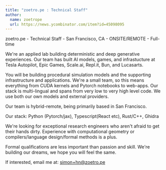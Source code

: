 ```yaml
---
title: "zoetro.pe : Technical Staff"
author:
  name: zoetrope
  url: https://news.ycombinator.com/item?id=45098095
---
```

zoetro.pe - Technical Staff - San Francisco, CA - ONSITE&#x2F;REMOTE - Full-time

We&#x27;re an applied lab building deterministic and deep generative experiences. Our team has built AI models, games, and infrastucture at Tesla Autopilot, Epic Games, Scale.ai, Repl.it, Bun, and Lucasarts.

You will be building procedural simulation models and the supporting infrastructure and applications. We&#x27;re a small team, so this means everything from CUDA kernels and Pytorch notebooks to web-apps. Our stack is multi-lingual and spans from very low to very high level code. We use both our own models and external providers.

Our team is hybrid-remote, being primarily based in San Francisco.

Our stack: Python (Pytorch&#x2F;jax), Typescript(React etc), Rust&#x2F;C++, Ghidra

We&#x27;re looking for exceptional research engineers who aren&#x27;t afraid to get their hands dirty. Experience with computational geometry or compilers&#x2F;language design&#x2F;formal methods is a plus.

Formal qualifications are less important than passion and skill. We&#x27;re building our dreams, we hope you will feel the same.

If interested, email me at: simon+hn@zoetro.pe
<JobApplication />
